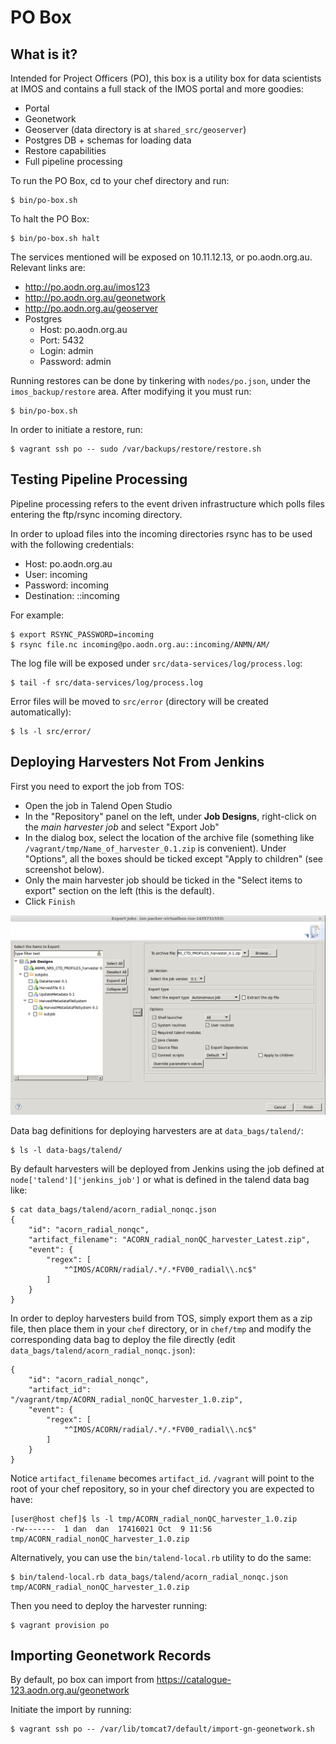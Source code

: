 # PO Box

## What is it?

Intended for Project Officers (PO), this box is a utility box for data
scientists at IMOS and contains a full stack of the IMOS portal and more
goodies:
 * Portal
 * Geonetwork
 * Geoserver (data directory is at `shared_src/geoserver`)
 * Postgres DB + schemas for loading data
 * Restore capabilities
 * Full pipeline processing

To run the PO Box, cd to your chef directory and run:
```
$ bin/po-box.sh
```

To halt the PO Box:
```
$ bin/po-box.sh halt
```

The services mentioned will be exposed on 10.11.12.13, or po.aodn.org.au.
Relevant links are:
 * http://po.aodn.org.au/imos123
 * http://po.aodn.org.au/geonetwork
 * http://po.aodn.org.au/geoserver
 * Postgres
   * Host: po.aodn.org.au
   * Port: 5432
   * Login: admin
   * Password: admin

Running restores can be done by tinkering with `nodes/po.json`, under the
`imos_backup/restore` area. After modifying it you must run:
```
$ bin/po-box.sh
```

In order to initiate a restore, run:
```
$ vagrant ssh po -- sudo /var/backups/restore/restore.sh
```

## Testing Pipeline Processing

Pipeline processing refers to the event driven infrastructure which polls files
entering the ftp/rsync incoming directory.

In order to upload files into the incoming directories rsync has to be used
with the following credentials:
 * Host: po.aodn.org.au
 * User: incoming
 * Password: incoming
 * Destination: ::incoming

For example:
```
$ export RSYNC_PASSWORD=incoming
$ rsync file.nc incoming@po.aodn.org.au::incoming/ANMN/AM/
```

The log file will be exposed under `src/data-services/log/process.log`:
```
$ tail -f src/data-services/log/process.log
```

Error files will be moved to `src/error` (directory will be created automatically):
```
$ ls -l src/error/
```

## Deploying Harvesters Not From Jenkins

First you need to export the job from TOS:

  * Open the job in Talend Open Studio
  * In the "Repository" panel on the left, under **Job Designs**, right-click on the *main harvester job* and select "Export Job"
  * In the dialog box, select the location of the archive file (something like `/vagrant/tmp/Name_of_harvester_0.1.zip` is convenient). Under "Options", all the boxes should be ticked except "Apply to children" (see screenshot below).
  * Only the main harvester job should be ticked in the "Select items to export" section on the left (this is the default).
  * Click `Finish`

![](talend_export_job.png?raw=true)

Data bag definitions for deploying harvesters are at `data_bags/talend/`:
```
$ ls -l data-bags/talend/
```

By default harvesters will be deployed from Jenkins using the job defined at
`node['talend']['jenkins_job']` or what is defined in the talend data bag like:
```
$ cat data_bags/talend/acorn_radial_nonqc.json
{
    "id": "acorn_radial_nonqc",
    "artifact_filename": "ACORN_radial_nonQC_harvester_Latest.zip",
    "event": {
        "regex": [
            "^IMOS/ACORN/radial/.*/.*FV00_radial\\.nc$"
        ]
    }
}
```

In order to deploy harvesters build from TOS, simply export them as a zip file,
then place them in your `chef` directory, or in `chef/tmp` and modify the
corresponding data bag to deploy the file directly (edit
`data_bags/talend/acorn_radial_nonqc.json`):
```
{
    "id": "acorn_radial_nonqc",
    "artifact_id": "/vagrant/tmp/ACORN_radial_nonQC_harvester_1.0.zip",
    "event": {
        "regex": [
            "^IMOS/ACORN/radial/.*/.*FV00_radial\\.nc$"
        ]
    }
}
```

Notice `artifact_filename` becomes `artifact_id`. `/vagrant` will point to the
root of your chef repository, so in your chef directory you are expected to
have:
```
[user@host chef]$ ls -l tmp/ACORN_radial_nonQC_harvester_1.0.zip 
-rw-------  1 dan  dan  17416021 Oct  9 11:56 tmp/ACORN_radial_nonQC_harvester_1.0.zip
```

Alternatively, you can use the `bin/talend-local.rb` utility to do the same:
```
$ bin/talend-local.rb data_bags/talend/acorn_radial_nonqc.json tmp/ACORN_radial_nonQC_harvester_1.0.zip
```

Then you need to deploy the harvester running:
```
$ vagrant provision po
```

## Importing Geonetwork Records

By default, po box can import from https://catalogue-123.aodn.org.au/geonetwork

Initiate the import by running:
```
$ vagrant ssh po -- /var/lib/tomcat7/default/import-gn-geonetwork.sh
```
